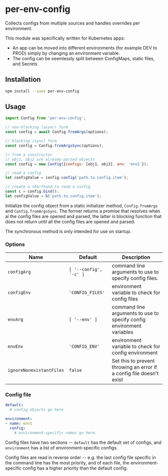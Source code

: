 # per-env-config

Collects configs from multiple sources and handles overrides per environment.

This module was specifically written for Kubernetes apps:

* An app can be moved into different environments (for example DEV to PROD) simply by changing an environment variable.
* The config can be seemlessly split between ConfigMaps, static files,
and Secrets

## Installation

```sh
npm install --save per-env-config
```

## Usage

```javascript
import Config from 'per-env-config';

// non-blocking (async) form
const config = await Config.fromArgs(options);

// blocking (sync) form
const config = Config.fromArgsSync(options);

// from a constructor
// obj1, obj2 are already-parsed objects
const config = new Config({configs: [obj1, obj2], env: 'env1'});

// read a config
let configValue = config.config('path.to.config.item');

// create a shorthand to read a config
const c = config.bind();
let configValue = b('path.to.config.item');
```

Initialize the config object from a static initializer method, `Config.fromArgs` and `Config.fromArgsSync`. The former returns a promise that resolves when al the config files are opened and parsed, the latter is blocking function that does not return until all the config files are opened and parsed.

The synchronous method is only intended for use on startup.

### Options

| Name | Default | Description
| ---- | ------- | -----------
| `configArg` | `[ '--config', '-c' ]` | command line arguments to use to specify config files.
| `configEnv` | `'CONFIG_FILES'` | environment variable to check for config files
| `envArg` | `[ '--env' ]` | command line arguments to use to specify config environment variables
| `envEnv` | `'CONFIG_ENV'` | environment variable to check for config environment
| `ignoreNonexistantFiles` | `false` | Set this to prevent throwing an error if a config file doesn't exist

### Config file

```yaml
default:
  # config objects go here

environment:
- name: env1
  config: 
    # environment-specific names go here.
```

Config files have two sections -- `default` has the default set of configs, and `environment` has a list of environment-specific configs.

Config files are read in reverse order -- e.g. the last config file specific in the command line has the most priority, and of each file, the environment-specific config has a higher priority than the default config.
